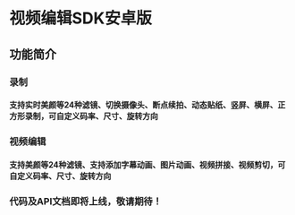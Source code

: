 
# 视频编辑SDK安卓版
## 功能简介
### 录制
#### 支持实时美颜等24种滤镜、切换摄像头、断点续拍、动态贴纸、竖屏、横屏、正方形录制，可自定义码率、尺寸、旋转方向
### 视频编辑
#### 支持美颜等24种滤镜、支持添加字幕动画、图片动画、视频拼接、视频剪切，可自定义码率、尺寸、旋转方向


### 代码及API文档即将上线，敬请期待！
